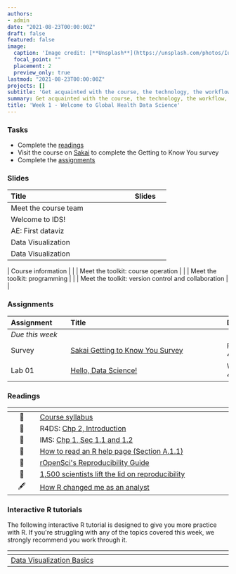 ```yaml
---
authors:
- admin
date: "2021-08-23T00:00:00Z"
draft: false
featured: false
image:
  caption: 'Image credit: [**Unsplash**](https://unsplash.com/photos/IuLgi9PWETU)'
  focal_point: ""
  placement: 2
  preview_only: true
lastmod: "2021-08-23T00:00:00Z"
projects: []
subtitle: 'Get acquainted with the course, the technology, the workflow, and the skills you will acquire throughout the semester :toolbox:'
summary: Get acquainted with the course, the technology, the workflow, and the skills you will acquire throughout the semester.
title: 'Week 1 - Welcome to Global Health Data Science'
---
```


### Tasks

- Complete the [readings](/post/01-week/#readings)
- Visit the course on [Sakai](https://www.sakai.duke.edu) to complete the Getting to Know You survey
- Complete the [assignments](/post/01-week/#assignments)


### Slides

| <div style="width:250px;text-align:left">Title</div> |  <div style="width:80px;text-align:center">Slides</div> |
|:---------------------|:--------:|
|  Meet the course team |   | 
| Welcome to IDS!       | [<span style="color: #4b5357;"><i class="fas fa-desktop fa-lg"></i></span>](../../../static/slides/week-01/w1-l01-welcome.html#1)  | 
| AE: First dataviz    |  [<span style="color: #4b5357;"><i class="fas fa-desktop fa-lg"></i></span>](https://ids-s1-20.github.io/slides/week-01/w1-d02-your-turn-unvotes-covid/w1-d02-your-turn-unvotes-covid.html#1) | 
| Data Visualization      | [<span style="color: #4b5357;"><i class="fas fa-desktop fa-lg"></i></span>](https://amy-herring.github.io/slides-sta198fall2021/week-02/w1-d05-viz-cat/w2-l02-viz-cat.html#1)  | 
| Data Visualization      | [<span style="color: #4b5357;"><i class="fas fa-desktop fa-lg"></i></span>](https://amy-herring.github.io/slides-sta198fall2021/week-02/w1-d05-viz-cat/w2-l02-viz-cat.html#1)  | 

|  Course information   | [<span style="color: #4b5357;"><i class="fas fa-desktop fa-lg"></i></span>](https://ids-s1-20.github.io/slides/week-01/w1-d03-course-information/w1-d03-course-information.html#1) |
|  Meet the toolkit: course operation     | [<span style="color: #4b5357;"><i class="fas fa-desktop fa-lg"></i></span>](https://ids-s1-20.github.io/slides/week-01/w1-d04-toolkit-course/w1-d04-toolkit-course.html#1) | 
|  Meet the toolkit: programming     | [<span style="color: #4b5357;"><i class="fas fa-desktop fa-lg"></i></span>](https://ids-s1-20.github.io/slides/week-01/w1-d05-toolkit-r/w1-d05-toolkit-r.html#1) |
|  Meet the toolkit: version control and collaboration      | [<span style="color: #4b5357;"><i class="fas fa-desktop fa-lg"></i></span>](https://ids-s1-20.github.io/slides/week-01/w1-d05-toolkit-git/w1-d06-toolkit-git.html#1) | 

### Assignments

| <div style="width:120px;text-align:left">Assignment</div> | <div style="width:340px;text-align:left">Title</div> | <div style="width:200px;text-align:left">Due</div> |
|:---|:---|:---|
| *Due this week* | | |
| Survey | [Sakai Getting to Know You Survey](https://sakai.duke.edu) | Friday, August 27, 4:00pm |
| Lab 01 | [Hello, Data Science!](https://ids-s1-20.github.io/labs/lab-00/lab-00-hello-ids.html) | Wednesday, August 25, 4:00pm |

### Readings

| <div style="width:50px"></div>  | <div style="width:420px"></div>  |  <div style="width:200px"></div> |
|:---:|:---|:---:|
| :page_facing_up: | [Course syllabus](https://introds.org/) | **Required** | 
| :open_book: | R4DS: [Chp 2, Introduction](https://r4ds.had.co.nz/explore-intro.html) | **Required** |
| :open_book: | IMS: [Chp 1, Sec 1.1 and 1.2](https://openintro-ims.netlify.app/data-hello.html) | **Required** |
| :page_facing_up: | [How to read an R help page (Section A.1.1)](https://socviz.co/appendix.html#a-little-more-about-r) | Optional | 
| :page_facing_up: | [rOpenSci's Reproducibility Guide](https://ropensci.github.io/reproducibility-guide/sections/introduction/) | Optional |
| :page_facing_up: | [1,500 scientists lift the lid on reproducibility](https://www.nature.com/news/1-500-scientists-lift-the-lid-on-reproducibility-1.19970) | Optional |
|  :fountain_pen:  | [How R changed me as an analyst](https://nhsrcommunity.com/blog/how-r-changed-me-as-an-analyst/) | Optional


### Interactive R tutorials

The following interactive R tutorial is designed to give you more practice with R. If you're struggling with any of the topics covered this week, we strongly recommend you work through it.

|  <div style="width:480px"></div>  |  <div style="width:200px"></div>  |
|:---|:---|
| [Data Visualization Basics](https://rstudio.cloud/learn/primers/1.1) | Extra practice |
